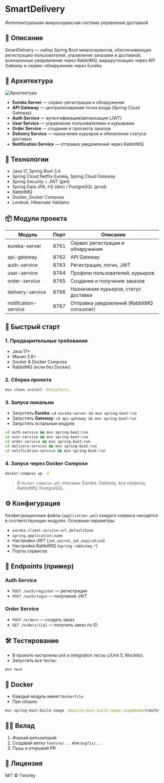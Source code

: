 # SmartDelivery
Интеллектуальная микросервисная система управления доставкой

## 📖 Описание
SmartDelivery — набор Spring Boot микросервисов, обеспечивающих регистрацию пользователей, управление заказами и доставкой, асинхронные уведомления через RabbitMQ, маршрутизацию через API Gateway и сервис-обнаружение через Eureka.

## 🚀 Архитектура

![Архитектура](docs/architecture.png)

- **Eureka Server** — сервис регистрации и обнаружения
- **API Gateway** — централизованная точка входа (Spring Cloud Gateway)
- **Auth Service** — аутентификация/авторизация (JWT)
- **User Service** — управление пользователями и курьерами
- **Order Service** — создание и просмотр заказов
- **Delivery Service** — назначение курьеров и обновление статуса доставки
- **Notification Service** — отправка уведомлений через RabbitMQ

## 🔧 Технологии

- Java 17, Spring Boot 3.4
- Spring Cloud Netflix Eureka, Spring Cloud Gateway
- Spring Security + JWT (jjwt)
- Spring Data JPA, H2 (dev) / PostgreSQL (prod)
- RabbitMQ
- Docker, Docker Compose
- Lombok, Hibernate Validator

## 📦 Модули проекта

| Модуль               | Порт  | Описание                                |
|----------------------|-------|-----------------------------------------|
| eureka-server        | 8761  | Сервис регистрации и обнаружения        |
| api-gateway          | 8762  | API Gateway                             |
| auth-service         | 8763  | Регистрация, логин, JWT                 |
| user-service         | 8764  | Профили пользователей, курьеров         |
| order-service        | 8765  | Создание и получение заказов            |
| delivery-service     | 8766  | Назначение курьеров, статус доставки    |
| notification-service | 8767  | Отправка уведомлений (RabbitMQ consumer)|

## 🚀 Быстрый старт

### 1. Предварительные требования
- Java 17+
- Maven 3.8+
- Docker & Docker Compose
- RabbitMQ (если без Docker)

### 2. Сборка проекта
```bash
mvn clean install -DskipTests
```

### 3. Запуск локально
- Запустить **Eureka**: `cd eureka-server && mvn spring-boot:run`
- Запустить **Gateway**: `cd api-gateway && mvn spring-boot:run`
- Запустить остальные модули:
```bash
cd auth-service && mvn spring-boot:run
cd user-service && mvn spring-boot:run
cd order-service && mvn spring-boot:run
cd delivery-service && mvn spring-boot:run
cd notification-service && mvn spring-boot:run
```

### 4. Запуск через Docker Compose
```bash
docker-compose up -d
```
> В `docker-compose.yml` описаны: Eureka, Gateway, все сервисы, RabbitMQ, PostgreSQL.

## ⚙️ Конфигурация
Конфигурационные файлы (`application.yml`) каждого сервиса находятся в соответствующих модулях. Основные параметры:
- `eureka.client.service-url.defaultZone`
- `spring.application.name`
- Настройки JWT (`jwt.secret`, `jwt.expiration`)
- Настройки RabbitMQ (`spring.rabbitmq.*`)
- Порты сервисов

## 🎯 Endpoints (пример)

### Auth Service
- `POST /auth/register` — регистрация
- `POST /auth/login` — получение JWT

### Order Service
- `POST /orders` — создать заказ
- `GET /orders/{id}` — получить заказ по ID


## 🛠️ Тестирование
- В проекте настроены unit и integration тесты (JUnit 5, Mockito).
- Запустить все тесты:
```bash
mvn test
```

## 🚚 Docker
- Каждый модуль имеет `Dockerfile`.
- При сборке:
```bash
mvn spring-boot:build-image -Dspring-boot.build-image.imageName=timofey/smartdelivery-<module>
```

## 👨‍💻 Вклад
1. Форкай репозиторий
2. Создавай ветку `feature/...` или `bugfix/...`
3. Пушь и открывай PR

## 📜 Лицензия
MIT © Timofey

